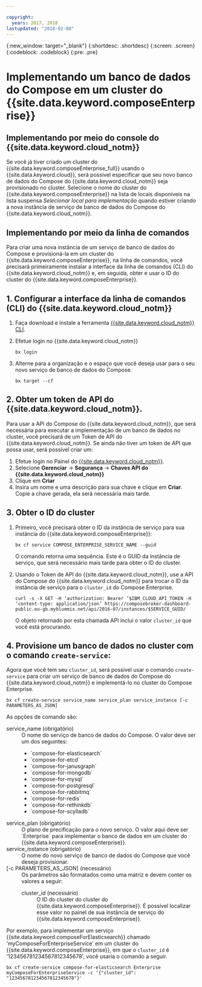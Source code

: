 ```yaml
---

copyright:
  years: 2017, 2018
lastupdated: "2018-02-08"
---
```


{:new_window: target="_blank"}
{:shortdesc: .shortdesc}
{:screen: .screen}
{:codeblock: .codeblock}
{:pre: .pre}

# Implementando um banco de dados do Compose em um cluster do {{site.data.keyword.composeEnterprise}}

## Implementando por meio do console do {{site.data.keyword.cloud_notm}}

Se você já tiver criado um cluster do {{site.data.keyword.composeEnterprise_full}} usando o {{site.data.keyword.cloud}}, será possível especificar que seu novo banco de dados do Compose do {{site.data.keyword.cloud_notm}} seja provisionado no cluster. Selecione o nome do cluster do {{site.data.keyword.composeEnterprise}} na lista de locais disponíveis na lista suspensa *Selecionar local para implementação* quando estiver criando a nova instância de serviço de banco de dados do Compose do {{site.data.keyword.cloud_notm}}.

## Implementando por meio da linha de comandos

Para criar uma nova instância de um serviço de banco de dados do Compose e provisioná-la em um cluster do {{site.data.keyword.composeEnterprise}}, na linha de comandos, você precisará primeiramente instalar a interface da linha de comandos (CLI) do {{site.data.keyword.cloud_notm}} e, em seguida, obter e usar o ID do cluster do {{site.data.keyword.composeEnterprise}}.

## 1. Configurar a interface da linha de comandos (CLI) do {{site.data.keyword.cloud_notm}} 

1. Faça download e instale a ferramenta [{{site.data.keyword.cloud_notm}} CLI](https://console.bluemix.net/docs/cli/reference/bluemix_cli/download_cli.html).
2. Efetue login no {{site.data.keyword.cloud_notm}}

    ```
    bx login
    ```

3. Alterne para a organização e o espaço que você deseja usar para o seu novo serviço de banco de dados do Compose.

    ```
    bx target --cf
    ```

## 2. Obter um token de API do {{site.data.keyword.cloud_notm}}.

Para usar a API do Compose do {{site.data.keyword.cloud_notm}}, que será necessária para executar a implementação de um banco de dados no cluster, você precisará de um Token de API do {{site.data.keyword.cloud_notm}}. Se ainda não tiver um token de API que possa usar, será possível criar um:

1. Efetue login no Painel do [{{site.data.keyword.cloud_notm}}](console.{DomainName}.bluemix.net).
2. Selecione **Gerenciar** -> **Segurança** -> **Chaves API do {{site.data.keyword.cloud_notm}}**
3. Clique em **Criar**
4. Insira um nome e uma descrição para sua chave e clique em **Criar**. Copie a chave gerada, ela será necessária mais tarde.

## 3. Obter o ID do cluster

1. Primeiro, você precisará obter o ID da instância de serviço para sua instância do {{site.data.keyword.composeEnterprise}}:

    ```
    bx cf service COMPOSE_ENTERPRISE_SERVICE_NAME --guid
    ```

    O comando retorna uma sequência. Este é o GUID da instância de serviço, que será necessário mais tarde para obter o ID do cluster.

2. Usando o Token de API do {{site.data.keyword.cloud_notm}}, use a API do Compose do {{site.data.keyword.cloud_notm}} para trocar o ID da instância de serviço para o `cluster_id` do Compose Enterprise.

    ```
    curl -s -X GET -H ‘authorization: Bearer ’$IBM_CLOUD_API_TOKEN -H ‘content-type: application/json’ https://composebroker-dashboard-public.eu-gb.mybluemix.net/api/2016-07/instances/$SERVICE_GUID/
    ```

    O objeto retornado por esta chamada API inclui o valor `cluster_id` que você está procurando.

## 4. Provisione um banco de dados no cluster com o comando `create-service`:

Agora que você tem seu `cluster_id`, será possível usar o comando `create-service` para criar um serviço de banco de dados do Compose do {{site.data.keyword.cloud_notm}} e implementá-lo no cluster do Compose Enterprise.


```
bx cf create-service service_name service_plan service_instance [-c PARAMETERS_AS_JSON]
```

As opções de comando são:

<dl>
<dt>service_name (obrigatório)</dt>
<dd>
O nome do serviço de banco de dados do Compose. O valor deve ser um dos seguintes: 
    <ul>
        <li>`compose-for-elasticsearch`</li>
        <li>`compose-for-etcd`</li>
        <li>`compose-for-janusgraph`</li>
        <li>`compose-for-mongodb`</li>
        <li>`compose-for-mysql`</li>
        <li>`compose-for-postgresql`</li>
        <li>`compose-for-rabbitmq`</li>
        <li>`compose-for-redis`</li>
        <li>`compose-for-rethinkdb`</li>
        <li>`compose-for-scylladb`</li>
    </ul>
</dd>
<dt>service_plan (obrigatório)</dt>
<dd>
O plano de precificação para o novo serviço. O valor aqui deve ser `Enterprise` para implementar o banco de dados em um cluster do {{site.data.keyword.composeEnterprise}}.
</dd>
<dt>service_instance (obrigatório)</dt>
<dd>
O nome do novo serviço de banco de dados do Compose que você deseja provisionar.
</dd>
<dt>[-c PARAMETERS_AS_JSON] (necessário)</dt>
<dd>
Os parâmetros são formatados como uma matriz e devem conter os valores a seguir:
    <dl>
    <dt>cluster_id (necessário)</dt>
    <dd>O ID do cluster do cluster do {{site.data.keyword.composeEnterprise}}. É possível localizar esse valor no painel de sua instância de serviço do {{site.data.keyword.composeEnterprise}}.
    </dd>
    </dl>
</dd>
</dl>

Por exemplo, para implementar um serviço {{site.data.keyword.composeForElasticsearch}} chamado 'myComposeForEnterpriseService' em um cluster do {{site.data.keyword.composeEnterprise}}, em que o `cluster_id` é '123456781234567812345678', você usaria o comando a seguir.

```
bx cf create-service compose-for-elasticsearch Enterprise myComposeForEnterpriseService -c '{"cluster_id": "123456781234567812345678"}'
```
